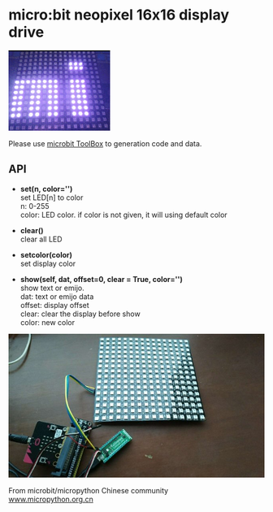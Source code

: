 # micro:bit neopixel 16x16 display drive

![](microbit.gif)

Please use [microbit ToolBox](../../utils/microbit_toolbox) to generation code and data.


## API

* **set(n, color='')**  
set LED[n] to color  
n: 0-255  
color: LED color. if color is not given, it will using default color  

* **clear()**  
clear all LED  

* **setcolor(color)**  
set display color  

* **show(self, dat, offset=0, clear = True, color='')**  
show text or emijo.  
dat:    text or emijo data  
offset: display offset  
clear:  clear the display before show  
color:  new color  


![](neo16x16.jpg)  


From microbit/micropython Chinese community  
www.micropython.org.cn